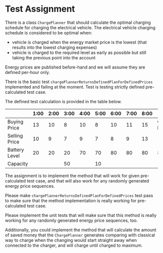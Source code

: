 # Test Assignment

There is a class `ChargePlanner` that should calculate the optimal charging schedule for charging the electrical vehicle. The electrical vehicle charging schedule is considered to be optimal when:
- vehicle is charged when the energy market price is the lowest (that results into the lowest charging expenses)
- vehicle is charged to the required level as early as possible but still taking the previous point into the account

Energy prices are published before-hand and we will assume they are defined per-hour only. 

There is the basic test `chargePlannerReturnsDefinedPlanForDefinedPrices` implemented and failing at the moment. Test is testing strictly defined pre-calculated test case. 

The defined test calculation is provided in the table below.

| | 1:00 | 2:00 | 3:00 | 4:00 | 5:00 | 6:00 | 7:00| 8:00 | 9:00
--- | --- | --- | --- | --- | --- | --- | --- | --- | --- 
Buying Price |13|10|8|10|8|10|11|15|Car Ready
Selling Price|10|9|7|9|7|8|9|13 
Battery Level|20|20|20|70|70|80|80|80|80
Capacity| | |50| |10|


The assignment is to implement the method that will work for given pre-calculated test case, and that will also work for any randomly generated energy price sequences.

Please make `chargePlannerReturnsDefinedPlanForDefinedPrices` test pass to make sure that the method implementation is really working for pre-calculated test case.

Please implement the unit tests that will make sure that this method is really working for any randomly generated energy price sequences, too.

Additionally, you could implement the method that will calculate the amount of saved money that the `ChargePlanner` generates comparing with classical way to charge when the changing would start straight away when connected to the charger, and will charge until charged to maximum.

